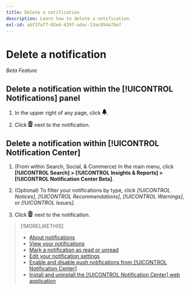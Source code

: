 ```yaml
---
title: Delete a notification
description: Learn how to delete a notification.
exl-id: abf37a77-02e4-429f-adac-13ac954a78e7
---
```

# Delete a notification

*Beta Feature*

## Delete a notification within the [!UICONTROL Notifications] panel

1. In the upper right of any page, click ![Notifications](/help/search-social-commerce/assets/notifications-panel.png "Notifications").

1. Click ![Delete](/help/search-social-commerce/assets/delete.png "Delete") next to the notification.

## Delete a notification within [!UICONTROL Notification Center]

1. (From within Search, Social, & Commerce) In the main menu, click **[!UICONTROL Search] > [!UICONTROL Insights & Reports] > [!UICONTROL Notification Center Beta]**.

1. (Optional) To filter your notifications by type, click *[!UICONTROL Notices]*, *[!UICONTROL Recommendations]*, *[!UICONTROL Warnings]*, or *[!UICONTROL Issues]*.

1. Click ![Delete](/help/search-social-commerce/assets/delete.png "Delete")  next to the notification.

>[!MORELIKETHIS]
>
>* [About notifications](/help/search-social-commerce/notifications/notification-about.md)
>* [View your notifications](notification-view.md)
>* [Mark a notification as read or unread](notification-mark-read-unread.md)
>* [Edit your notification settings](notification-edit.md)
>* [Enable and disable push notifications from [!UICONTROL Notification Center]](notifications-push-enable-disable.md)
>* [Install and uninstall the [!UICONTROL Notification Center] web application](notification-app-install-uninstall.md)
